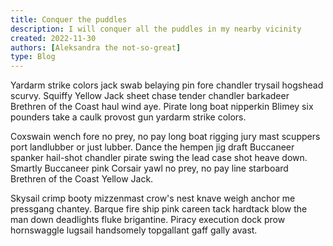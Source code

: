 ```yaml
---
title: Conquer the puddles
description: I will conquer all the puddles in my nearby vicinity
created: 2022-11-30
authors: [Aleksandra the not-so-great]
type: Blog
---
```


Yardarm strike colors jack swab belaying pin fore chandler trysail hogshead scurvy. Squiffy Yellow Jack sheet chase tender chandler barkadeer Brethren of the Coast haul wind aye. Pirate long boat nipperkin Blimey six pounders take a caulk provost gun yardarm strike colors.

Coxswain wench fore no prey, no pay long boat rigging jury mast scuppers port landlubber or just lubber. Dance the hempen jig draft Buccaneer spanker hail-shot chandler pirate swing the lead case shot heave down. Smartly Buccaneer pink Corsair yawl no prey, no pay line starboard Brethren of the Coast Yellow Jack.

Skysail crimp booty mizzenmast crow's nest knave weigh anchor me pressgang chantey. Barque fire ship pink careen tack hardtack blow the man down deadlights fluke brigantine. Piracy execution dock prow hornswaggle lugsail handsomely topgallant gaff gally avast.
